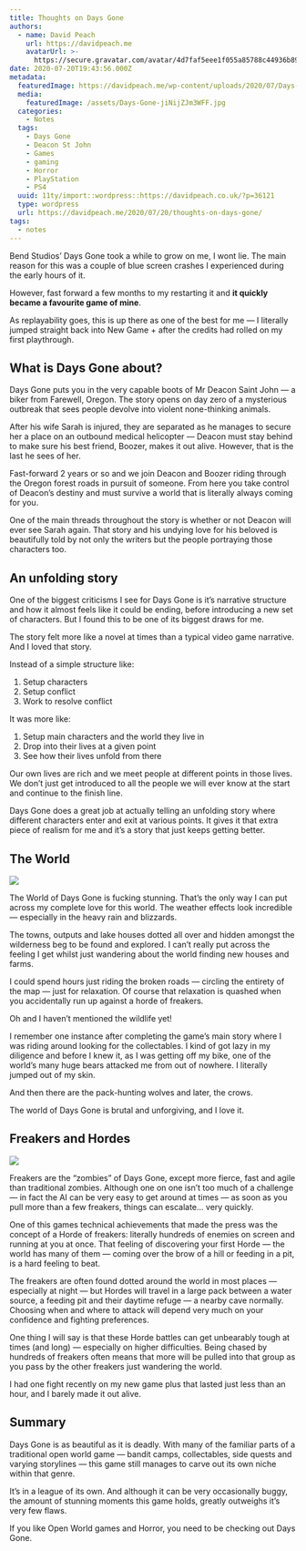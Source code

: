 ```yaml
---
title: Thoughts on Days Gone
authors:
  - name: David Peach
    url: https://davidpeach.me
    avatarUrl: >-
      https://secure.gravatar.com/avatar/4d7faf5eee1f055a85788c44936b8995eaab6dfb004e7854ec747ccb272e91ee?s=96&d=mm&r=g
date: 2020-07-20T19:43:56.000Z
metadata:
  featuredImage: https://davidpeach.me/wp-content/uploads/2020/07/Days-Gone.jpg
  media:
    featuredImage: /assets/Days-Gone-jiNijZJm3WFF.jpg
  categories:
    - Notes
  tags:
    - Days Gone
    - Deacon St John
    - Games
    - gaming
    - Horror
    - PlayStation
    - PS4
  uuid: 11ty/import::wordpress::https://davidpeach.co.uk/?p=36121
  type: wordpress
  url: https://davidpeach.me/2020/07/20/thoughts-on-days-gone/
tags:
  - notes
---
```

Bend Studios’ Days Gone took a while to grow on me, I wont lie. The main reason for this was a couple of blue screen crashes I experienced during the early hours of it.

However, fast forward a few months to my restarting it and **it quickly became a favourite game of mine**.

As replayability goes, this is up there as one of the best for me — I literally jumped straight back into New Game + after the credits had rolled on my first playthrough.

## What is Days Gone about?

Days Gone puts you in the very capable boots of Mr Deacon Saint John — a biker from Farewell, Oregon. The story opens on day zero of a mysterious outbreak that sees people devolve into violent none-thinking animals.

After his wife Sarah is injured, they are separated as he manages to secure her a place on an outbound medical helicopter — Deacon must stay behind to make sure his best friend, Boozer, makes it out alive. However, that is the last he sees of her.

Fast-forward 2 years or so and we join Deacon and Boozer riding through the Oregon forest roads in pursuit of someone. From here you take control of Deacon’s destiny and must survive a world that is literally always coming for you.

One of the main threads throughout the story is whether or not Deacon will ever see Sarah again. That story and his undying love for his beloved is beautifully told by not only the writers but the people portraying those characters too.

## An unfolding story

One of the biggest criticisms I see for Days Gone is it’s narrative structure and how it almost feels like it could be ending, before introducing a new set of characters. But I found this to be one of its biggest draws for me.

The story felt more like a novel at times than a typical video game narrative. And I loved that story.

Instead of a simple structure like:

1.  Setup characters
2.  Setup conflict
3.  Work to resolve conflict

It was more like:

1.  Setup main characters and the world they live in
2.  Drop into their lives at a given point
3.  See how their lives unfold from there

Our own lives are rich and we meet people at different points in those lives. We don’t just get introduced to all the people we will ever know at the start and continue to the finish line.

Days Gone does a great job at actually telling an unfolding story where different characters enter and exit at various points. It gives it that extra piece of realism for me and it’s a story that just keeps getting better.

## The World

[![](/assets/35-Miles-per-hour-1536x864-G7Mjn9RVMnnP.jpg)](/assets/35-Miles-per-hour-1536x864-G7Mjn9RVMnnP.jpg)

The World of Days Gone is fucking stunning. That’s the only way I can put across my complete love for this world. The weather effects look incredible — especially in the heavy rain and blizzards.

The towns, outputs and lake houses dotted all over and hidden amongst the wilderness beg to be found and explored. I can’t really put across the feeling I get whilst just wandering about the world finding new houses and farms.

I could spend hours just riding the broken roads — circling the entirety of the map — just for relaxation. Of course that relaxation is quashed when you accidentally run up against a horde of freakers.

Oh and I haven’t mentioned the wildlife yet!

I remember one instance after completing the game’s main story where I was riding around looking for the collectables. I kind of got lazy in my diligence and before I knew it, as I was getting off my bike, one of the world’s many huge bears attacked me from out of nowhere. I literally jumped out of my skin.

And then there are the pack-hunting wolves and later, the crows.

The world of Days Gone is brutal and unforgiving, and I love it.

## Freakers and Hordes

[![](/assets/Deacon-smiles-with-a-section-o-woaiicCWXp9c.jpg)](/assets/Deacon-smiles-with-a-section-o-woaiicCWXp9c.jpg)

Freakers are the “zombies” of Days Gone, except more fierce, fast and agile than traditional zombies. Although one on one isn’t too much of a challenge — in fact the AI can be very easy to get around at times — as soon as you pull more than a few freakers, things can escalate… very quickly.

One of this games technical achievements that made the press was the concept of a Horde of freakers: literally hundreds of enemies on screen and running at you at once. That feeling of discovering your first Horde — the world has many of them — coming over the brow of a hill or feeding in a pit, is a hard feeling to beat.

The freakers are often found dotted around the world in most places — especially at night — but Hordes will travel in a large pack between a water source, a feeding pit and their daytime refuge — a nearby cave normally. Choosing when and where to attack will depend very much on your confidence and fighting preferences.

One thing I will say is that these Horde battles can get unbearably tough at times (and long) — especially on higher difficulties. Being chased by hundreds of freakers often means that more will be pulled into that group as you pass by the other freakers just wandering the world.

I had one fight recently on my new game plus that lasted just less than an hour, and I barely made it out alive.

## Summary

Days Gone is as beautiful as it is deadly. With many of the familiar parts of a traditional open world game — bandit camps, collectables, side quests and varying storylines — this game still manages to carve out its own niche within that genre.

It’s in a league of its own. And although it can be very occasionally buggy, the amount of stunning moments this game holds, greatly outweighs it’s very few flaws.

If you like Open World games and Horror, you need to be checking out Days Gone.